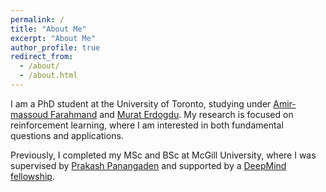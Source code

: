 ```yaml
---
permalink: /
title: "About Me"
excerpt: "About Me"
author_profile: true
redirect_from: 
  - /about/
  - /about.html
---
```


I am a PhD student at the University of Toronto, studying under [Amir-massoud Farahmand](http://academic.sologen.net/) and [Murat Erdogdu](http://www.cs.toronto.edu/~erdogdu/). My research is focused on reinforcement learning, where I am interested in both fundamental questions and applications.

Previously, I completed my MSc and BSc at McGill University, where I was supervised by [Prakash Panangaden](https://www.cs.mcgill.ca/~prakash/) and supported by a [DeepMind fellowship](https://www.deepmind.com/scholarships).

